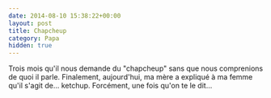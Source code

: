 ```yaml
---
date: 2014-08-10 15:38:22+00:00
layout: post
title: Chapcheup
category: Papa
hidden: true
---
```


Trois mois qu'il nous demande du "chapcheup" sans que nous comprenions de quoi il parle. Finalement, aujourd'hui, ma mère a expliqué à ma femme qu'il s'agit de... ketchup.
Forcément, une fois qu'on te le dit...
